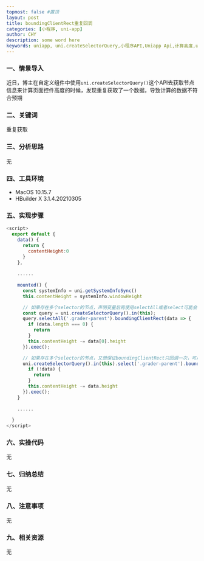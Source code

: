 ```yaml
---
topmost: false #置顶
layout: post
title: boundingClientRect重复回调
categories: [小程序, uni-app]
author: CHY
description: some word here
keywords: uniapp, uni.createSelectorQuery,小程序API,Uniapp Api,计算高度,uniapp计算控件高度
---
```


### 一、情景导入
近日，博主在自定义组件中使用`uni.createSelectorQuery()`这个API去获取节点信息来计算页面控件高度的时候，发现重复获取了一个数据，导致计算的数据不符合预期

### 二、关键词
重复获取

### 三、分析思路
无

### 四、工具环境
+ MacOS 10.15.7
+ HBuilder X 3.1.4.20210305

### 五、实现步骤
```js
<script>
  export default {
    data() {
      return {
        contentHeight:0
      }
    },
  
    ......
  
    mounted() {
      const systemInfo = uni.getSystemInfoSync()
      this.contentHeight = systemInfo.windowHeight

      // 如果存在多个selector的节点，声明变量后再使用selectAll或者select可能会导致boundingClientRect回调多次
      const query = uni.createSelectorQuery().in(this);
      query.selectAll('.grader-parent').boundingClientRect(data => {
        if (data.length === 0) {
          return
        }
        this.contentHeight -= data[0].height 
      }).exec();

      // 如果存在多个selector的节点，又想保证boundingClientRect只回调一次，可以尝试直接链式调用
      uni.createSelectorQuery().in(this).select('.grader-parent').boundingClientRect(data => {
        if (!data) {
          return
        }
        this.contentHeight -= data.height 
      }).exec();
    }
  
    ......
  
  }
</script>
```

### 六、实操代码
无

### 七、归纳总结
无

### 八、注意事项
无

### 九、相关资源
无
